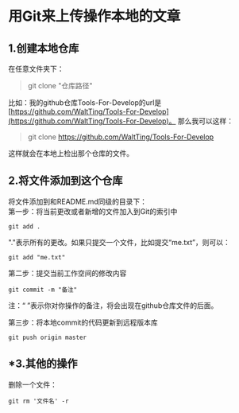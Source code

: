 # 用Git来上传操作本地的文章

## 1.创建本地仓库
在任意文件夹下：

> git clone "仓库路径"

比如：我的github仓库Tools-For-Develop的url是 [https://github.com/WaltTing/Tools-For-Develop](https://github.com/WaltTing/Tools-For-Develop)。
那么我可以这样：

> git clone https://github.com/WaltTing/Tools-For-Develop

这样就会在本地上检出那个仓库的文件。

## 2.将文件添加到这个仓库
将文件添加到和README.md同级的目录下：   
第一步：将当前更改或者新增的文件加入到Git的索引中  
 
	git add .

"."表示所有的更改。如果只提交一个文件，比如提交“me.txt”，则可以：

	git add "me.txt"
第二步：提交当前工作空间的修改内容

	git commit -m "备注"   

注：“ ”表示你对你操作的备注，将会出现在github仓库文件的后面。

第三步：将本地commit的代码更新到远程版本库

	git push origin master

## *3.其他的操作

删除一个文件：

 	git rm '文件名' -r


